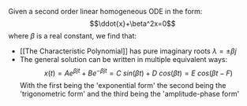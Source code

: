 Given a second order linear homogeneous ODE in the form:
$$\ddot{x}+\beta^2x=0$$
where $\beta$ is a real constant, we find that:
- [[The Characteristic Polynomial]] has pure imaginary roots $\lambda= \pm\beta j$
- The general solution can be written in multiple equivalent ways:
$$x(t)=Ae^{\beta jt}+Be^{-\beta jt}=C~sin(\beta t)+D~cos(\beta t)= E~cos(\beta t-F)$$
With the first being the 'exponential form' the second being the 'trigonometric form' and the third being the 'amplitude-phase form'